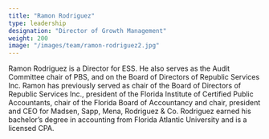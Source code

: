 ```yaml
---
title: "Ramon Rodriguez"
type: leadership
designation: "Director of Growth Management"
weight: 200
image: "/images/team/ramon-rodriguez2.jpg"
---
```


Ramon Rodriguez is a Director for ESS. He also serves as the Audit Committee chair of PBS, and on the 
Board of Directors of Republic Services Inc. Ramon has previously served as chair of the Board of 
Directors of Republic Services Inc., president of the Florida Institute of Certified Public 
Accountants, chair of the Florida Board of Accountancy and chair, president and CEO for Madsen, 
Sapp, Mena, Rodriguez & Co. Rodriguez earned his bachelor’s degree in accounting from Florida 
Atlantic University and is a licensed CPA.
